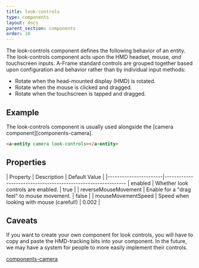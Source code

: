 ```yaml
---
title: look-controls
type: components
layout: docs
parent_section: components
order: 10
---
```


The look-controls component defines the following behavior of an entity. The look-controls component acts upon the HMD headset, mouse, *and* touchscreen inputs. A-Frame standard controls are grouped together based upon configuration and behavior rather than by individual input methods:

- Rotate when the head-mounted display (HMD) is rotated.
- Rotate when the mouse is clicked and dragged.
- Rotate when the touchscreen is tapped and dragged.

## Example

The look-controls component is usually used alongside the [camera component][components-camera].

```html
<a-entity camera look-controls></a-entity>
```

## Properties

| Property              | Description                                 | Default Value |
|-----------------------|--------------------------------------------------------------
| enabled               | Whether look controls are enabled.          | true          |
| reverseMouseMovement  | Enable for a "drag feel" to mouse movement. | false         |
| mouseMovementSpeed    | Speed when looking with mouse (careful!)    | 0.002         |

## Caveats

If you want to create your own component for look controls, you will have to copy and paste the HMD-tracking bits into your component. In the future, we may have a system for people to more easily implement their controls.

[components-camera](../components/index.md)
